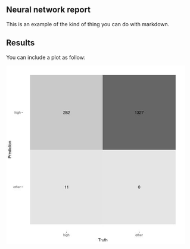 ## Neural network report

This is an example of the kind of thing you can do with markdown.

## Results

You can include a plot as follow:

![Confusion matrix for our neural network](david/nn_conf_matrix1.jpeg)